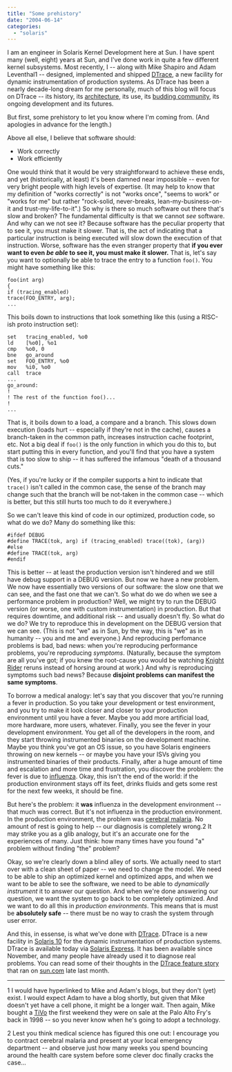 ```yaml
---
title: "Some prehistory"
date: "2004-06-14"
categories: 
  - "solaris"
---
```


I am an engineer in Solaris Kernel Development here at Sun. I have spent many (well, eight) years at Sun, and I've done work in quite a few different kernel subsystems. Most recently, I -- along with Mike Shapiro and Adam Leventhal1 -- designed, implemented and shipped [DTrace](http://www.sun.com/bigadmin/content/dtrace), a new facility for dynamic instrumentation of production systems. As DTrace has been a nearly decade-long dream for me personally, much of this blog will focus on DTrace -- its history, its [architecture](http://www.sun.com/bigadmin/content/dtrace/dtrace_usenix.pdf), its use, its [budding community](http://forum.sun.com/forum.jsp?forum=211), its ongoing development and its futures.  
  
But first, some prehistory to let you know where I'm coming from. (And apologies in advance for the length.)  
  
Above all else, I believe that software should:

- Work correctly
- Work efficiently

One would think that it would be very straightforward to achieve these ends, and yet (historically, at least) it's been damned near impossible -- even for very bright people with high levels of expertise. (It may help to know that my definition of "works correctly" is not "works once", "seems to work" or "works for me" but rather "rock-solid, never-breaks, lean-my-business-on-it and trust-my-life-to-it".) So why is there so much software out there that's slow and broken? The fundamental difficulty is that we cannot _see_ software. And why can we not see it? Because software has the peculiar property that to see it, you must make it slower. That is, the act of indicating that a particular instruction is being executed will slow down the execution of that instruction. Worse, software has the even stranger property that **if you ever want to even _be able_ to see it, you must make it slower.** That is, let's say you want to optionally be able to trace the entry to a function `foo()`. You might have something like this:

```
foo(int arg)
{
if (tracing_enabled)
trace(FOO_ENTRY, arg);
...

```

This boils down to instructions that look something like this (using a RISC-ish proto instruction set):

```
set   tracing_enabled, %o0
ld    [%o0], %o1
cmp   %o0, 0
bne   go_around
set   FOO_ENTRY, %o0
mov   %i0, %o0
call  trace
...
go_around:
!
! The rest of the function foo()...
!
...

```

That is, it boils down to a load, a compare and a branch. This slows down execution (loads hurt -- especially if they're not in the cache), causes a branch-taken in the common path, increases instruction cache footprint, etc. Not a big deal if `foo()` is the only function in which you do this to, but start putting this in every function, and you'll find that you have a system that is too slow to ship -- it has suffered the infamous "death of a thousand cuts."  
  
(Yes, if you're lucky or if the compiler supports a hint to indicate that `trace()` isn't called in the common case, the sense of the branch may change such that the branch will be not-taken in the common case -- which is better, but this still hurts too much to do it everywhere.)  
  
So we can't leave this kind of code in our optimized, production code, so what do we do? Many do something like this:

```
#ifdef DEBUG
#define TRACE(tok, arg) if (tracing_enabled) trace((tok), (arg))
#else
#define TRACE(tok, arg)
#endif

```

This is better -- at least the production version isn't hindered and we still have debug support in a DEBUG version. But now we have a new problem. We now have essentially two versions of our software: the slow one that we can see, and the fast one that we can't. So what do we do when we see a performance problem in production? Well, we might try to run the DEBUG version (or worse, one with custom instrumentation) in production. But that requires downtime, and additional risk -- and usually doesn't fly. So what do we do? We try to reproduce this in development on the DEBUG version that we can see. (This is not "we" as in Sun, by the way, this is "we" as in humanity -- you and me and everyone.) And reproducing perfomance problems is bad, bad news: when you're reproducing performance problems, you're reproducing _symptoms_. (Naturally, because the symptom are all you've got; if you knew the root-cause you would be watching [Knight Rider](http://www.imdb.com/title/tt0083437/) reruns instead of horsing around at work.) And why is reproducing symptoms such bad news? Because **disjoint problems can manifest the same symptoms**.  
  
To borrow a medical analogy: let's say that you discover that you're running a fever in production. So you take your development or test environment, and you try to make it look closer and closer to your production environment until you have a fever. Maybe you add more artificial load, more hardware, more users, whatever. Finally, you see the fever in your development environment. You get all of the developers in the room, and they start throwing instrumented binaries on the development machine. Maybe you think you've got an OS issue, so you have Solaris engineers throwing on new kernels -- or maybe you have your ISVs giving you instrumented binaries of their products. Finally, after a huge amount of time and escalation and more time and frustration, you discover the problem: the fever is due to [influenza](http://www.cdc.gov/flu/about/disease.htm). Okay, this isn't the end of the world: if the production environment stays off its feet, drinks fluids and gets some rest for the next few weeks, it should be fine.  
  
But here's the problem: it **was** influenza in the development environment -- that much was correct. But it's not influenza in the production environment. In the production environment, the problem was [cerebral malaria](http://www.cdc.gov/malaria/disease.htm). No amount of rest is going to help -- our diagnosis is completely wrong.2 It may strike you as a glib analogy, but it's an accurate one for the experiences of many. Just think: how many times have you found "a" problem without finding "the" problem?  
  
Okay, so we're clearly down a blind alley of sorts. We actually need to start over with a clean sheet of paper -- we need to change the model. We need to be able to ship an optimized kernel and optimized apps, and when we want to be able to see the software, we need to be able to _dynamically instrument_ it to answer our question. And when we're done answering our question, we want the system to go back to be completely optimized. And we want to do all this in _production environments_. This means that is must be **absolutely safe** -- there must be no way to crash the system through user error.  
  
And this, in essense, is what we've done with [DTrace](http://www.sun.com/bigadmin/content/dtrace). DTrace is a new facility in [Solaris 10](http://wwws.sun.com/software/solaris/10/) for the dynamic instrumentation of production systems. DTrace is available today via [Solaris Express](http://wwws.sun.com/software/solaris/solaris-express/get.html). It has been available since November, and many people have already used it to diagnose real problems. You can read some of their thoughts in the [DTrace feature story](http://www.sun.com/2004-0518/feature/index.html) that ran on [sun.com](http://www.sun.com) late last month.  
  

* * *

1 I would have hyperlinked to Mike and Adam's blogs, but they don't (yet) exist. I would expect Adam to have a blog shortly, but given that Mike doesn't yet have a cell phone, it might be a longer wait. Then again, Mike bought a [TiVo](http://www.tivo.com) the first weekend they were on sale at the Palo Alto Fry's back in 1998 -- so you never know when he's going to adopt a technology.  
  
2 Lest you think medical science has figured this one out: I encourage you to contract cerebral malaria and present at your local emergency department -- and observe just how many weeks you spend bouncing around the health care system before some clever doc finally cracks the case...
